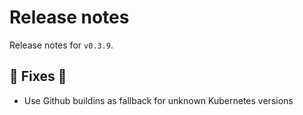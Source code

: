 # Release notes

Release notes for `v0.3.9`.

## :wrench: Fixes :wrench:
- Use Github buildins as fallback for unknown Kubernetes versions
